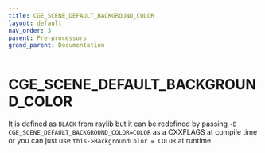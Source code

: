 ```yaml
---
title: CGE_SCENE_DEFAULT_BACKGROUND_COLOR
layout: default
nav_order: 3
parent: Pre-processors
grand_parent: Documentation 
---
```


# CGE_SCENE_DEFAULT_BACKGROUND_COLOR
It is defined as `BLACK` from raylib but it can be redefined by passing `-D CGE_SCENE_DEFAULT_BACKGROUND_COLOR=COLOR` as a CXXFLAGS at compile time or you can just use `this->BackgroundColor = COLOR` at runtime.